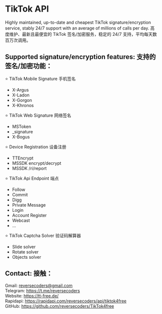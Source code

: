# TikTok API
Highly maintained, up-to-date and cheapest TikTok signature/encryption service, stably 24/7 support with an average of millions of calls per day.
高度维护、最新且最便宜的 TikTok 签名/加密服务，稳定的 24/7 支持，平均每天数百万次调用。

## Supported signature/encryption features: 支持的签名/加密功能：

⭐ TikTok Mobile Signature 手机签名

- X-Argus
- X-Ladon
- X-Gorgon
- X-Khronos

⭐ TikTok Web Signature 网络签名

- MSToken
- _signature
- X-Bogus

⭐ Device Registration 设备注册

- TTEncrypt
- MSSDK encrypt/decrypt
- MSSDK /ri/report

⭐ TikTok Api Endpoint 端点

- Follow
- Commit
- Digg
- Private Message
- Login
- Account Register
- Webcast
- ...

⭐ TikTok Captcha Solver 验证码解算器

- Slide solver
- Rotate solver
- Objects solver

## Contact: 接触：

Gmail: reversecoders@gmail.com <br>
Telegram: https://t.me/reversecoders <br>
Website: https://tt-free.de/ <br>
Rapidapi: https://rapidapi.com/reversecoders/api/tiktok4free <br>
GitHub: https://github.com/reversecoders/TikTok4free
